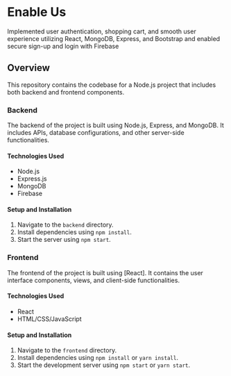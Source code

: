 # Enable Us

Implemented user authentication, shopping cart, and smooth user experience utilizing React, MongoDB, Express,
and Bootstrap and enabled secure sign-up and login with Firebase

## Overview

This repository contains the codebase for a Node.js project that includes both backend and frontend components.

### Backend

The backend of the project is built using Node.js, Express, and MongoDB. It includes APIs, database configurations, and other server-side functionalities.

#### Technologies Used

- Node.js
- Express.js
- MongoDB
- Firebase

#### Setup and Installation

1. Navigate to the `backend` directory.
2. Install dependencies using `npm install`.
3. Start the server using `npm start`.


### Frontend

The frontend of the project is built using [React]. It contains the user interface components, views, and client-side functionalities.

#### Technologies Used

- React
- HTML/CSS/JavaScript

#### Setup and Installation

1. Navigate to the `frontend` directory.
2. Install dependencies using `npm install` or `yarn install`.
3. Start the development server using `npm start` or `yarn start`.
